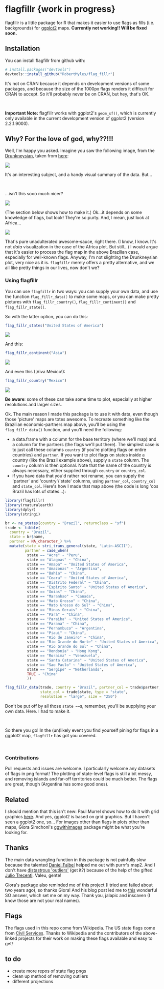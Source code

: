 
<!-- README.md is generated from README.Rmd. Please edit that file -->
flagfillr {work in progress}
============================

flagfillr is a little package for R that makes it easier to use flags as fills (i.e. backgrounds) for [ggplot2](https://github.com/tidyverse/ggplot2) maps. **Currently not working!! Will be fixed soon.**

Installation
------------

You can install flagfillr from github with:

``` r
# install.packages("devtools")
devtools::install_github("RobertMyles/flag_fillr")
```

It's not on CRAN because it depends on development versions of some packages, and because the size of the 1000px flags renders it difficult for CRAN to accept. So it'll probably never be on CRAN, but hey, that's OK.

<br>

**Important Note:** flagfillr works with ggplot2's `geom_sf()`, which is currently only available in the current development version of ggplot2 (version 2.2.1.9000).

Why? For the love of god, why??!!!
----------------------------------

Well, I'm happy you asked. Imagine you saw the following image, from the [Drunkneysian](http://drunkeynesian.blogspot.com.br/), taken from [here](https://brazilian.report/2017/11/27/brazil-important-trading-partners/):

![](brazil-trade-partners.jpg)

It's an interesting subject, and a handy visual summary of the data. But...

<br>

...isn't this sooo much nicer?

![](brazil.png)

(The section below shows how to make it.) Ok...it depends on some knowledge of flags, but look! They're so purty. And, I mean, just look at Africa...

![](africa.png)

That's pure unadulterated awesome-sauce, right there. (I know, I know. It's not *data* visualization in the case of the Africa plot. But still...) I would argue that it's easier to process the flag map in the above Brazilian case, especially for well-known flags. Anyway, I'm not slighting the Drunkneysian plot, very nice as it is. `flagfillr` merely offers a pretty alternative, and we all like pretty things in our lives, now don't we?

### Using flagfillr

You can use `flagfillr` in two ways: you can supply your own data, and use the function `flag_fillr_data()` to make some maps, or you can make pretty pictures with `flag_fillr_country()`, `flag_fillr_continent()` and `flag_fillr_state()`.

So with the latter option, you can do this:

``` r
flag_fillr_states("United States of America")
```

![](us_states.png)

And this:

``` r
flag_fillr_continent("Asia")
```

![](Asia.png)

And even this (¡Viva México!):

``` r
flag_fillr_country("Mexico")
```

![](Mexico.png)

**Be aware**: some of these can take some time to plot, especially at higher resolutions and larger sizes.

Ok. The main reason I made this package is to use it with data, even though those 'picture' maps are totes awesome. To recreate something like the Brazilian economic-partners map above, you'll be using the `flag_fillr_data()` function, and you'll need the following:

-   a data.frame with a column for the base territory (where we'll map) and a column for the partners (the flags we'll put there). The simplest case is to just call these columns `country` (if you're plotting flags on entire countries) and `partner`. If you want to plot flags on states inside a country (like the Brazil example above), supply a `state` column. The `country` column is then optional. Note that the name of the country is always necessary, either supplied through `country` or `country_col`.
-   if you have data that you'd rather not rename, you can supply the 'partner' and 'country'/'state' columns, using `partner_col`, `country_col` and `state_col`. Here's how I made that map above (the code is long 'cos Brazil has lots of states...):

``` r
library(flagfillr)
library(rnaturalearth)
library(dplyr)
library(stringi)

br <- ne_states(country = "Brazil", returnclass = "sf")
trade <- tibble(
  country = "Brazil",
  state = br$name,
  partner = NA_character_) %>% 
  mutate(state = stri_trans_general(state, "Latin-ASCII"),
         partner = case_when(
          state == "Acre" ~ "Peru",
          state == "Alagoas" ~ "China",
          state == "Amapa" ~ "United States of America",
          state == "Amazonas" ~ "Argentina",
          state == "Bahia" ~ "China",
          state == "Ceara" ~ "United States of America",
          state == "Distrito Federal" ~ "China",
          state == "Espirito Santo" ~ "United States of America",
          state == "Goias" ~ "China",
          state == "Maranhao" ~ "Canada",
          state == "Mato Grosso" ~ "China",
          state == "Mato Grosso do Sul" ~ "China",
          state == "Minas Gerais" ~ "China",
          state == "Para" ~ "China",
          state == "Paraiba" ~ "United States of America",
          state == "Parana" ~ "China",
          state == "Pernambuco" ~ "Argentina",
          state == "Piaui" ~ "China",
          state == "Rio de Janeiro" ~ "China",
          state == "Rio Grande do Norte" ~ "United States of America",
          state == "Rio Grande do Sul" ~ "China",
          state == "Rondonia" ~ "Hong Kong",
          state == "Roraima" ~ "Venezuela",
          state == "Santa Catarina" ~ "United States of America",
          state == "Sao Paulo" ~ "United States of America",
          state == "Sergipe" ~ "Netherlands",
          TRUE ~ "China"
          ))

flag_fillr_data(trade, country = "Brazil", partner_col = trade$partner, 
                state_col = trade$state, type = "state", 
                resolution = "large", size = "250")
```

Don't be put off by all those `state ==`s, remember, you'll be supplying your own data. Here. I had to make it.

<br>

So there you go! In the (un)likely event you find yourself pining for flags in a ggplot2 map, `flagfillr` has got you covered.

<br>

### Contributions

Pull requests and issues are welcome. I particularly welcome any datasets of flags in png format! The plotting of state-level flags is still a bit messy, and removing islands and far-off territories could be much better. The flags are great, though (Argentina has some good ones).

Related
-------

I should mention that this isn't new: Paul Murrel shows how to do it with grid graphics [here](https://journal.r-project.org/archive/2011-1/RJournal_2011-1_Murrell.pdf). And yes, ggplot2 is based on grid graphics. But I haven't seen a ggplot2 one, so... For images other than flags in plots other than maps, Giora Simchoni's [ggwithimages](http://giorasimchoni.com/2018/01/03/2018-01-03-congratulations-it-s-a-geom/) package might be what you're looking for.

Thanks
------

The main data wrangling function in this package is not painfully slow because the talented [Daniel Falbel](https://github.com/dfalbel) helped me out with purrr's map2. And I don't have [distastrous 'outliers'](https://stackoverflow.com/questions/48366952/check-if-sf-geometry-is-contiguous-in-r) (get it?) because of the help of the gifted [Julio Trecenti](https://github.com/jtrecenti). Valeu, gente!

Giora's package also reminded me of this project (I tried and failed about two years ago), so thanks Giora! And his blog post led me to [this](https://stackoverflow.com/questions/28206611/adding-custom-image-to-geom-polygon-fill-in-ggplot) wonderful SO answer, which set me on my way. Thank you, jalapic and inscaven (I know those are not your real names).

Flags
-----

The flags used in this repo come from Wikipedia. The US state flags come from [Civil Services](https://github.com/CivilServiceUSA/us-states). Thanks to Wikipedia and the contributors of the above-linked projects for their work on making these flags available and easy to get!

to do
-----

-   create more repos of state flag pngs
-   clean up method of removing outliers
-   different projections
